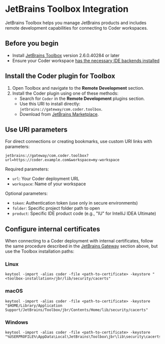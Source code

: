 # JetBrains Toolbox Integration

JetBrains Toolbox helps you manage JetBrains products and includes remote development capabilities for connecting to Coder workspaces.

## Before you begin

- Install [JetBrains Toolbox](https://www.jetbrains.com/toolbox-app/) version 2.6.0.40284 or later
- Ensure your Coder workspace [has the necessary IDE backends installed](../../../admin/templates/extending-templates/jetbrains-gateway.md)

## Install the Coder plugin for Toolbox

1. Open Toolbox and navigate to the **Remote Development** section.
1. Install the Coder plugin using one of these methods:
   - Search for `Coder` in the **Remote Development** plugins section.
   - Use this URI to install directly: `jetbrains://gateway/com.coder.toolbox`.
   - Download from [JetBrains Marketplace](https://plugins.jetbrains.com/).

## Use URI parameters

For direct connections or creating bookmarks, use custom URI links with parameters:

```shell
jetbrains://gateway/com.coder.toolbox?url=https://coder.example.com&workspace=my-workspace
```

Required parameters:

- `url`: Your Coder deployment URL
- `workspace`: Name of your workspace

Optional parameters:

- `token`: Authentication token (use only in secure environments)
- `folder`: Specific project folder path to open
- `product`: Specific IDE product code (e.g., "IU" for IntelliJ IDEA Ultimate)

## Configure internal certificates

When connecting to a Coder deployment with internal certificates, follow the same procedure described in the [JetBrains Gateway](#configuring-the-gateway-plugin-to-use-internal-certificates) section above, but use the Toolbox installation paths:

<div class="tabs">

### Linux

```shell
keytool -import -alias coder -file <path-to-certificate> -keystore "<toolbox-installation>/jbr/lib/security/cacerts"
```

### macOS

```shell
keytool -import -alias coder -file <path-to-certificate> -keystore "$HOME/Library/Application Support/JetBrains/Toolbox/jbr/Contents/Home/lib/security/cacerts"
```

### Windows

```shell
keytool -import -alias coder -file <path-to-certificate> -keystore "%USERPROFILE%\AppData\Local\JetBrains\Toolbox\jbr\lib\security\cacerts"
```

</div>
